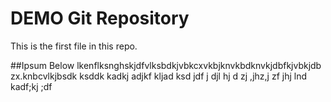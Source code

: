 # DEMO Git Repository
This is the first file in this repo.

##Ipsum Below
lkenflksnghskjdfvlksbdkjvbkcxvkbjknvkbdknvkjdbfkjvbkjdb zx.knbcvlkjbsdk ksddk kadkj adjkf kljad ksd  jdf j djl hj d zj ,jhz,j zf jhj 
lnd kadf;kj ;df 